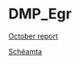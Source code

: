 # DMP_Egr

[October report](.Reports/Report_october/MP_report_October_Egr.pdf)

[Schéamta](./Reports/Report_october/schematics)
